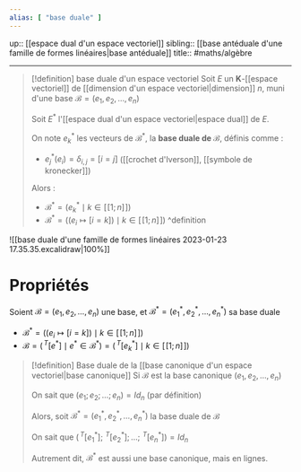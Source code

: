 ```yaml
---
alias: [ "base duale" ]
---
```

up:: [[espace dual d'un espace vectoriel]]
sibling:: [[base antéduale d'une famille de formes linéaires|base antéduale]]
title:: 
#maths/algèbre 

---

> [!definition] base duale d'un espace vectoriel
> Soit $E$ un $\mathbf{K}$-[[espace vectoriel]] de [[dimension d'un espace vectoriel|dimension]] $n$, muni d'une base $\mathcal{B} = (e_1, e_2, \dots, e_{n})$
> 
> Soit $E^{*}$ l'[[espace dual d'un espace vectoriel|espace dual]] de $E$.
> 
> On note $e_k^{*}$ les vecteurs de $\mathcal{B}^{*}$, la **base duale de $\mathcal{B}$**, définis comme :
>  - $e_{j}^{*}(e_{i}) = \delta _{i,j} = [i = j]$ ([[crochet d'Iverson]], [[symbole de kronecker]])
> 
> Alors :
>  - $\mathcal{B}^{*} = (e_{k}^{*} \mid k \in [\![1; n]\!])$
>  - $\mathcal{B}^{*} = \big( (e_{i} \mapsto [i = k])  \mid k \in [\![1; n]\!] \big)$
^definition
    
![[base duale d'une famille de formes linéaires 2023-01-23 17.35.35.excalidraw|100%]]

# Propriétés
Soient $\mathcal{B} = (e_1, e_2, \dots, e_{n})$ une base, et $\mathcal{B}^{*} = (e_1^{*}, e_2^{*}, \dots, e_{n}^{*})$ sa base duale

  - $\mathcal{B}^{*} = \big( (e_{i} \mapsto [i = k])  \mid k \in [\![1; n]\!] \big)$
  - $\mathcal{B} = \left(\,^T[e^{*}] \mid e^{*} \in \mathcal{B}^{*}\right) =  \left( \,^T[e_{k}^{*}] \mid k \in [\![1; n]\!] \right)$



> [!definition] Base duale de la [[base canonique d'un espace vectoriel|base canonique]] 
> Si $\mathcal{B}$ est la base canonique $(e_1, e_2, \dots, e_{n})$
> 
> On sait que $(e_1; e_2; \dots; e_{n}) = Id_{n}$ (par définition)
> 
> Alors, soit $\mathcal{B}^{*} = (e_1^{*}, e_2^{*}, \dots, e_{n}^{*})$ la base duale de $\mathcal{B}$
> 
> On sait que $(\,^T[e_1^{*}]; \,^T[e_2^{*}]; \dots; \,^T[e_{n}^{*}]) = Id_{n}$
> 
> Autrement dit, $\mathcal{B}^{*}$ est aussi une base canonique, mais en lignes.


